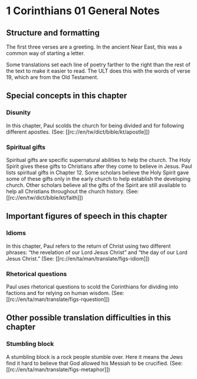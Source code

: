 # 1 Corinthians 01 General Notes
## Structure and formatting

The first three verses are a greeting. In the ancient Near East, this was a common way of starting a letter.

Some translations set each line of poetry farther to the right than the rest of the text to make it easier to read. The ULT does this with the words of verse 19, which are from the Old Testament.

## Special concepts in this chapter

### Disunity
In this chapter, Paul scolds the church for being divided and for following different apostles. (See: [[rc://en/tw/dict/bible/kt/apostle]])

### Spiritual gifts
Spiritual gifts are specific supernatural abilities to help the church. The Holy Spirit gives these gifts to Christians after they come to believe in Jesus. Paul lists spiritual gifts in Chapter 12. Some scholars believe the Holy Spirit gave some of these gifts only in the early church to help establish the developing church. Other scholars believe all the gifts of the Spirit are still available to help all Christians throughout the church history. (See: [[rc://en/tw/dict/bible/kt/faith]])

## Important figures of speech in this chapter

### Idioms

In this chapter, Paul refers to the return of Christ using two different phrases: “the revelation of our Lord Jesus Christ” and “the day of our Lord Jesus Christ.” (See: [[rc://en/ta/man/translate/figs-idiom]])

### Rhetorical questions
Paul uses rhetorical questions to scold the Corinthians for dividing into factions and for relying on human wisdom. (See: [[rc://en/ta/man/translate/figs-rquestion]])

## Other possible translation difficulties in this chapter

### Stumbling block
A stumbling block is a rock people stumble over. Here it means the Jews find it hard to believe that God allowed his Messiah to be crucified. (See: [[rc://en/ta/man/translate/figs-metaphor]])